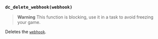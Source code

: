 ### `dc_delete_webhook(webhook)`

> **Warning**
> This function is blocking, use it in a task to avoid freezing your game.

Deletes the [`webhook`](../../../values/webhook).